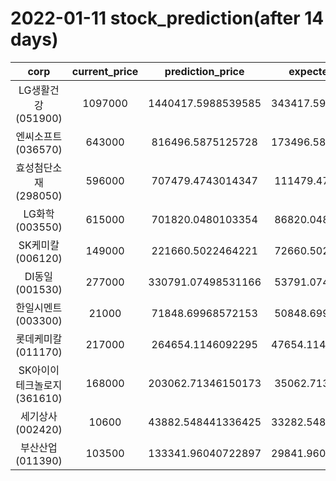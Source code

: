 # 2022-01-11 stock_prediction(after 14 days)

|   corp   |   current_price   |   prediction_price   |   expected_profit   |
|:--------:|:-----------------:|:--------------------:|:-------------------:|
|LG생활건강(051900)|1097000|1440417.5988539585|343417.59885395854|
|엔씨소프트(036570)|643000|816496.5875125728|173496.58751257276|
|효성첨단소재(298050)|596000|707479.4743014347|111479.4743014347|
|LG화학(003550)|615000|701820.0480103354|86820.04801033542|
|SK케미칼(006120)|149000|221660.5022464221|72660.50224642211|
|DI동일(001530)|277000|330791.07498531166|53791.07498531166|
|한일시멘트(003300)|21000|71848.69968572153|50848.69968572153|
|롯데케미칼(011170)|217000|264654.1146092295|47654.114609229495|
|SK아이이테크놀로지(361610)|168000|203062.71346150173|35062.71346150173|
|세기상사(002420)|10600|43882.548441336425|33282.548441336425|
|부산산업(011390)|103500|133341.96040722897|29841.960407228966|
